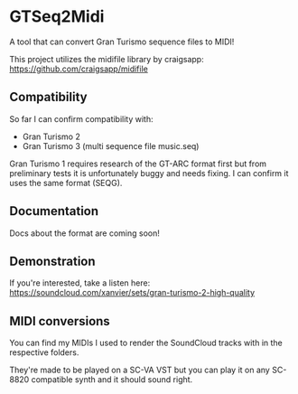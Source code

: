 # GTSeq2Midi
A tool that can convert Gran Turismo sequence files to MIDI!

This project utilizes the midifile library by craigsapp: https://github.com/craigsapp/midifile

## Compatibility
So far I can confirm compatibility with:
- Gran Turismo 2
- Gran Turismo 3 (multi sequence file music.seq)

Gran Turismo 1 requires research of the GT-ARC format first but from preliminary tests it is unfortunately buggy and needs fixing.
I can confirm it uses the same format (SEQG).

## Documentation
Docs about the format are coming soon!

## Demonstration
If you're interested, take a listen here: https://soundcloud.com/xanvier/sets/gran-turismo-2-high-quality

## MIDI conversions
You can find my MIDIs I used to render the SoundCloud tracks with in the respective folders. 

They're made to be played on a SC-VA VST but you can play it on any SC-8820 compatible synth and it should sound right.

